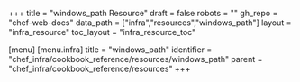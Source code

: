 +++
title = "windows_path Resource"
draft = false
robots = ""
gh_repo = "chef-web-docs"
data_path = ["infra","resources","windows_path"]
layout = "infra_resource"
toc_layout = "infra_resource_toc"

[menu]
  [menu.infra]
    title = "windows_path"
    identifier = "chef_infra/cookbook_reference/resources/windows_path"
    parent = "chef_infra/cookbook_reference/resources"
+++

<!-- The contents of this page are automatically generated from the windows_path.yaml file in the data directory. -->
<!-- To suggest a change, edit the https://github.com/chef/chef/blob/main/lib/chef/resource/windows_path.rb file
      and submit a pull request to the https://github.com/chef/chef repository. -->

